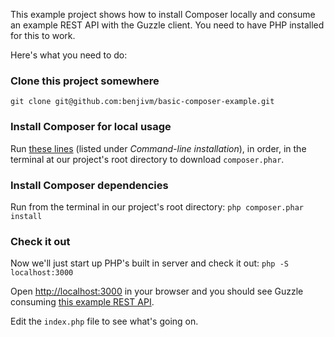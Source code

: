 This example project shows how to install Composer locally and consume an example REST API with the Guzzle client. You need to have PHP installed for this to work.

Here's what you need to do:

### Clone this project somewhere
`git clone git@github.com:benjivm/basic-composer-example.git`

### Install Composer for local usage
Run [these lines](https://getcomposer.org/download/) (listed under *Command-line installation*), in order, in the terminal at our project's root directory to download `composer.phar`.

### Install Composer dependencies
Run from the terminal in our project's root directory:
`php composer.phar install`

### Check it out
Now we'll just start up PHP's built in server and check it out:
`php -S localhost:3000`

Open [http://localhost:3000]() in your browser and you should see Guzzle consuming [this example REST API](https://jsonplaceholder.typicode.com/).

Edit the `index.php` file to see what's going on.